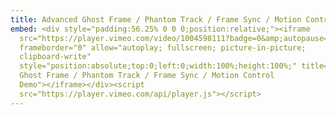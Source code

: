 ```yaml
---
title: Advanced Ghost Frame / Phantom Track / Frame Sync / Motion Control Demo
embed: <div style="padding:56.25% 0 0 0;position:relative;"><iframe
  src="https://player.vimeo.com/video/1004598111?badge=0&amp;autopause=0&amp;player_id=0&amp;app_id=58479"
  frameborder="0" allow="autoplay; fullscreen; picture-in-picture;
  clipboard-write"
  style="position:absolute;top:0;left:0;width:100%;height:100%;" title="Advanced
  Ghost Frame / Phantom Track / Frame Sync / Motion Control
  Demo"></iframe></div><script
  src="https://player.vimeo.com/api/player.js"></script>
---
```

